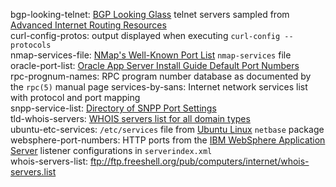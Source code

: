 bgp-looking-telnet: [BGP Looking Glass](https://www.bgp4.net/) telnet servers sampled from [Advanced Internet Routing Resources](http://www.bgp4.as)  
curl-config-protos: output displayed when executing `curl-config --protocols`  
nmap-services-file: [NMap's Well-Known Port List](https://nmap.org/book/nmap-services.html) `nmap-services` file  
oracle-port-list: [Oracle App Server Install Guide Default Port Numbers](https://docs.oracle.com/cd/B14101_13/install.1012/install/ports.htm)   
rpc-prognum-names: RPC program number database as documented by the `rpc(5)` manual page
services-by-sans: Internet network services list with protocol and port mapping  
snpp-service-list: [Directory of SNPP Port Settings](https://www.notepage.net/snpp.htm)  
tld-whois-servers: [WHOIS servers list for all domain types](http://www.nirsoft.net/whois_servers_list.html)  
ubuntu-etc-services: `/etc/services` file from [Ubuntu Linux](https://www.ubuntu.com) `netbase` package  
websphere-port-numbers: HTTP ports from the [IBM WebSphere Application Server](https://www.ibm.com/cloud/websphere-application-platform) listener configurations in `serverindex.xml`   
whois-servers-list: <ftp://ftp.freeshell.org/pub/computers/internet/whois-servers.list>  
